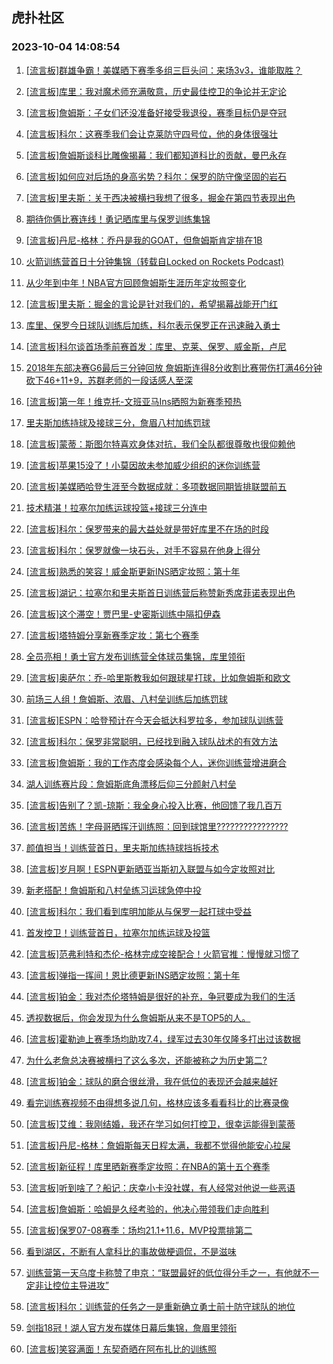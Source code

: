 ## 虎扑社区 
### 2023-10-04 14:08:54

1. [[流言板]群雄争霸！美媒晒下赛季多组三巨头问：来场3v3，谁能取胜？](https://bbs.hupu.com/62328361.html)

2. [[流言板]库里：我对魔术师充满敬意，历史最佳控卫的争论并无定论](https://bbs.hupu.com/62329115.html)

3. [[流言板]詹姆斯：子女们还没准备好接受我退役，赛季目标仍是夺冠](https://bbs.hupu.com/62328789.html)

4. [[流言板]科尔：这赛季我们会让克莱防守四号位，他的身体很强壮](https://bbs.hupu.com/62327366.html)

5. [[流言板]詹姆斯谈科比雕像揭幕：我们都知道科比的贡献，曼巴永存](https://bbs.hupu.com/62328643.html)

6. [[流言板]如何应对后场的身高劣势？科尔：保罗的防守像坚固的岩石](https://bbs.hupu.com/62328761.html)

7. [[流言板]里夫斯：关于西决被横扫我想了很多，掘金在第四节表现出色](https://bbs.hupu.com/62328418.html)

8. [期待你俩比赛连线！勇记晒库里与保罗训练集锦](https://bbs.hupu.com/62326287.html)

9. [[流言板]丹尼-格林：乔丹是我的GOAT，但詹姆斯肯定排在1B](https://bbs.hupu.com/62329718.html)

10. [火箭训练营首日十分钟集锦（转载自Locked on Rockets Podcast)](https://bbs.hupu.com/62325916.html)

11. [从少年到中年！NBA官方回顾詹姆斯生涯历年定妆照变化](https://bbs.hupu.com/62326920.html)

12. [[流言板]里夫斯：掘金的言论是针对我们的，希望揭幕战能开门红](https://bbs.hupu.com/62328298.html)

13. [库里、保罗今日球队训练后加练，科尔表示保罗正在迅速融入勇士](https://bbs.hupu.com/62328669.html)

14. [[流言板]科尔谈首场季前赛首发：库里、克莱、保罗、威金斯，卢尼](https://bbs.hupu.com/62326109.html)

15. [2018年东部决赛G6最后三分钟回放 詹姆斯连得8分收割比赛带伤打满46分钟砍下46+11+9，苏群老师的一段话感人至深](https://bbs.hupu.com/62328351.html)

16. [[流言板]第一年！维克托-文班亚马Ins晒照为新赛季预热](https://bbs.hupu.com/62329087.html)

17. [里夫斯加练持球及接球三分，詹眉八村加练罚球](https://bbs.hupu.com/62328217.html)

18. [[流言板]蒙蒂：斯图尔特喜欢身体对抗，我们全队都很尊敬也很仰赖他](https://bbs.hupu.com/62327385.html)

19. [[流言板]苹果15没了！小莫因故未参加威少组织的迷你训练营](https://bbs.hupu.com/62326129.html)

20. [[流言板]美媒晒哈登生涯至今数据成就：多项数据同期皆排联盟前五](https://bbs.hupu.com/62327337.html)

21. [技术精湛！拉塞尔加练运球投篮+接球三分连中](https://bbs.hupu.com/62328161.html)

22. [[流言板]科尔：保罗带来的最大益处就是带好库里不在场的时段](https://bbs.hupu.com/62327556.html)

23. [[流言板]科尔：保罗就像一块石头，对手不容易在他身上得分](https://bbs.hupu.com/62327445.html)

24. [[流言板]熟悉的笑容！威金斯更新INS晒定妆照：第十年](https://bbs.hupu.com/62328377.html)

25. [[流言板]湖记：拉塞尔和里夫斯首日训练营后称赞新秀席菲诺表现出色](https://bbs.hupu.com/62326271.html)

26. [[流言板]这个滞空！贾巴里-史密斯训练中隔扣伊森](https://bbs.hupu.com/62326232.html)

27. [[流言板]塔特姆分享新赛季定妆：第七个赛季](https://bbs.hupu.com/62328329.html)

28. [全员亮相！勇士官方发布训练营全体球员集锦，库里领衔](https://bbs.hupu.com/62327673.html)

29. [[流言板]奥萨尔：乔-哈里斯教我如何跟球星打球，比如詹姆斯和欧文](https://bbs.hupu.com/62328363.html)

30. [前场三人组！詹姆斯、浓眉、八村垒训练后加练罚球](https://bbs.hupu.com/62326594.html)

31. [[流言板]ESPN：哈登预计在今天会抵达科罗拉多，参加球队训练营](https://bbs.hupu.com/62324633.html)

32. [[流言板]科尔：保罗非常聪明，已经找到融入球队战术的有效方法](https://bbs.hupu.com/62328873.html)

33. [[流言板]詹姆斯：我的工作态度会感染每个人，迷你训练营增进磨合](https://bbs.hupu.com/62329357.html)

34. [湖人训练赛片段：詹姆斯底角漂移后仰三分颜射八村垒](https://bbs.hupu.com/62327807.html)

35. [[流言板]告别了？凯-琼斯：我全身心投入比赛，他回馈了我几百万](https://bbs.hupu.com/62328508.html)

36. [[流言板]苦练！字母哥晒挥汗训练照：回到球馆里????????‍????????](https://bbs.hupu.com/62328260.html)

37. [颜值担当！训练营首日，里夫斯加练持球挡拆技术](https://bbs.hupu.com/62326736.html)

38. [[流言板]岁月啊！ESPN更新晒亚当斯初入联盟与如今定妆照对比](https://bbs.hupu.com/62328441.html)

39. [新老搭配！詹姆斯和八村垒练习运球急停中投](https://bbs.hupu.com/62326570.html)

40. [[流言板]科尔：我们看到库明加能从与保罗一起打球中受益](https://bbs.hupu.com/62328476.html)

41. [首发控卫！训练营首日，拉塞尔加练运球及投篮](https://bbs.hupu.com/62327243.html)

42. [[流言板]范弗利特和杰伦-格林完成空接配合！火箭官推：慢慢就习惯了](https://bbs.hupu.com/62326696.html)

43. [[流言板]弹指一挥间！恩比德更新INS晒定妆照：第十年](https://bbs.hupu.com/62326603.html)

44. [[流言板]铂金：我对杰伦塔特姆是很好的补充，争冠要成为我们的生活](https://bbs.hupu.com/62328776.html)

45. [透视数据后，你会发现为什么詹姆斯从来不是TOP5的人。](https://bbs.hupu.com/62327856.html)

46. [[流言板]霍勒迪上赛季场均助攻7.4，绿军过去30年仅隆多打出过该数据](https://bbs.hupu.com/62327147.html)

47. [为什么老詹总决赛被横扫了这么多次，还能被称之为历史第二?](https://bbs.hupu.com/62328818.html)

48. [[流言板]铂金：球队的磨合很丝滑，我在低位的表现还会越来越好](https://bbs.hupu.com/62328189.html)

49. [看完训练赛视频不由得想多说几句，格林应该多看看科比的比赛录像](https://bbs.hupu.com/62328203.html)

50. [[流言板]艾维：我刚结婚，我还在学习如何打控卫，很幸运能得到蒙蒂](https://bbs.hupu.com/62328578.html)

51. [[流言板]丹尼-格林：詹姆斯每天日程太满，我都不觉得他能安心拉屎](https://bbs.hupu.com/62329922.html)

52. [[流言板]新征程！库里晒新赛季定妆照：在NBA的第十五个赛季](https://bbs.hupu.com/62328320.html)

53. [[流言板]听到啥了？船记：庆幸小卡没社媒，有人经常对他说一些恶语](https://bbs.hupu.com/62326147.html)

54. [[流言板]詹姆斯：哈姆是久经考验的，他决心带领我们走向胜利](https://bbs.hupu.com/62329457.html)

55. [[流言板]保罗07-08赛季：场均21.1+11.6，MVP投票排第二](https://bbs.hupu.com/62327149.html)

56. [看到湖区，不断有人拿科比的事故做梗调侃，不是滋味](https://bbs.hupu.com/62329422.html)

57. [训练营第一天乌度卡称赞了申京：“联盟最好的低位得分手之一，有他就不一定非让控位主导进攻”](https://bbs.hupu.com/62326599.html)

58. [[流言板]科尔：训练营的任务之一是重新确立勇士前十防守球队的地位](https://bbs.hupu.com/62328307.html)

59. [剑指18冠！湖人官方发布媒体日幕后集锦，詹眉里领衔](https://bbs.hupu.com/62326765.html)

60. [[流言板]笑容满面！东契奇晒在阿布扎比的训练照](https://bbs.hupu.com/62328920.html)

